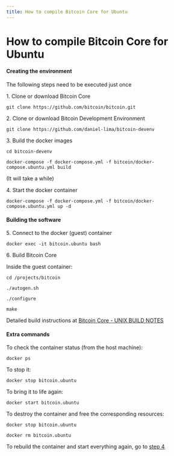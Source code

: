 ```yaml
---
title: How to compile Bitcoin Core for Ubuntu
---
```

How to compile Bitcoin Core for Ubuntu
========


#### Creating the environment

The following steps need to be executed just once

1\. Clone or download Bitcoin Core

    git clone https://github.com/bitcoin/bitcoin.git


2\. Clone or download Bitcoin Development Environment

    git clone https://github.com/daniel-lima/bitcoin-devenv


3\. Build the docker images

    cd bitcoin-devenv

    docker-compose -f docker-compose.yml -f bitcoin/docker-compose.ubuntu.yml build

(It will take a while)


<a name="step-4"></a>4\. Start the docker container

    docker-compose -f docker-compose.yml -f bitcoin/docker-compose.ubuntu.yml up -d


#### Building the software

5\. Connect to the docker (guest) container

    docker exec -it bitcoin.ubuntu bash


6\. Build Bitcoin Core

Inside the guest container:

    cd /projects/bitcoin

    ./autogen.sh

    ./configure

    make

Detailed build instructions at [Bitcoin Core - UNIX BUILD NOTES](https://github.com/bitcoin/bitcoin/blob/master/doc/build-unix.md)


#### Extra commands

To check the container status (from the host machine):

    docker ps

To stop it:

    docker stop bitcoin.ubuntu

To bring it to life again:

    docker start bitcoin.ubuntu

To destroy the container and free the corresponding resources:

    docker stop bitcoin.ubuntu
    
    docker rm bitcoin.ubuntu

To rebuild the container and start everything again, go to [step 4](#step-4)
